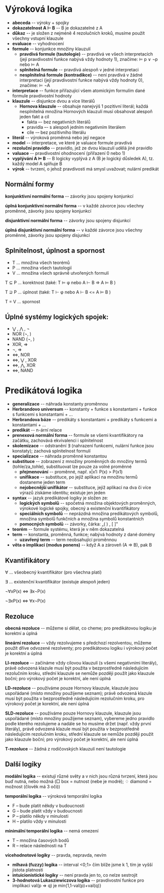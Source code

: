 # Výroková logika
- **abeceda** -- výroky + spojky
- **dokazatelnost A ⊢ B** -- B je dokazatelné z A
- **důkaz** -- je složen z nejméně 4 rezolučních kroků, musíme použít všechny vstupní klauzule
- **evaluace** -- vyhodnocení
- **formule** -- konjunkce množiny klauzulí
    - **pravdivá formule (tautologie)** -- pravdivá ve všech interpretacích (její pravdivostní funkce nabývá vždy hodnoty 1), značíme: ⊨ p ∨ ¬p  nebo ⊨ A
    - **splnitelná formule** -- pravdivá alespoň v jedné interpretaci
    - **nesplnitelná formule (kontradikce)** -- není pravdivá v žádné interpretaci (její pravdivostní funkce nabývá vždy hodnoty 0), značíme: ⊨ ¬A
- **interpretace** -- funkce přiřazující všem atomickým formulím dané formule pravdivostní hodnoty
- **klauzule** -- disjunkce dvou a více literálů
    - **Hornova klauzule** -- obsahuje nanejvýš 1 pozitivní literál; každá nesplnitelná množina Hornových klauzulí musí obsahovat alespoň jeden fakt a cíl
        - fakta –- bez negativních literálů
        - pravidla –- s alespoň jedním negativním literálem
        - cíle -– bez pozitivního literálu
- **literál** -- výroková proměnná nebo její negace
- **model** -- interpretace, ve které je valuace formule pravdivá
- **rezoluční pravidlo** -- pravidlo, jež ze dvou klauzulí udělá jiné pravidlo
- **valuace** -- pravdivostní ohodnocení (přiřazení 0 nebo 1)
- **vyplývání A ⊨ B** -- B logicky vyplývá z A (B je logický důsledek A), tz. každý model A splňuje B
- **výrok** -- tvrzení, o jehož pravdivosti má smysl uvažovat; nulární predikát

## Normální formy
**konjunktivní normální forma** -- závorky jsou spojeny konjunkcí

**úplná konjunktivní normální forma** -- v každé závorce jsou všechny proměnné, závorky jsou spojeny konjunkcí

**disjunktivní normální forma** -- závorky jsou spojeny disjunkcí

**úplná disjunktivní normální forma** -- v každé závorce jsou všechny proměnné, závorky jsou spojeny disjunkcí

## Splnitelnost, úplnost a spornost

- T ... množina všech teorémů
- P ... množina všech tautologií
- V ... množina všech správně utvořených formulí

T ⊆ P ... korektnost (také: T ⊨ φ nebo A ⊢ B => A ⊨ B )

T ⊇ P ... úplnost (také: T ⊢ φ nebo A ⊢ B <= A ⊨ B )

T = V ... spornost

##  Úplné systémy logických spojek:
- ⋁ , ⋀ , ¬
- NOR (¬, )
- NAND (¬, )
- XOR, ⇒
- ¬, ⇒
- ⇔, NOR
- ⇔, ⋁ , XOR
- ⇔, ⋀, XOR
- ⇔, NAND

# Predikátová logika
- **generalizace** -- náhrada konstanty proměnnou
- **Herbrandovo universum** -- konstanty + funkce s konstantami + funkce s funkcemi s konstantami + ...
- **Herbrandova báze** -- predikáty s konstantami + predikáty s funkcemi a konstantami + ...
- **predikát** -- n-ární relace
- **prenexová normální forma** -- formule se všemi kvantifikátory na začátku, zachovává ekvivalenci i splnitelnost
- **skolemizace** -- odstranění ∃ (nahrazení funkcemi, nulární funkce jsou konstaty); zachová splnitelnost formulí
- **specializace** -- náhrada proměnné konstantou
- **substituce** -- zobrazení z množiny proměnných do množiny termů (tohle/za_tohle), substituovat lze pouze za volné proměnné
    - **přejmenování** -- proměnné, např. x|x1: P(x) > P(x1) 
    - **unifikace** -- substituce, po jejíž aplikaci na množinu termů dostaneme jeden term
    - **nejobecnější unifikátor** -- substituce, jejíž aplikací na dva či více výrazů získáme identitu; existuje jen jeden
- **syntax** -- jazyk predikátové logiky je složen ze:
    - **logických symbolů** -- spočetná množina objektových proměnných, výrokové logické spojky, obecný a existenční kvantifikátory
    - **speciálních symbolů** -- neprázdná množina predikátových symbolů, množina symbolů funkčních a množina symbolů konstantních
    - **pomocných symbolů** -- závorky, čárka: „( ) , [ ]"
- **teorém** -- formule systému, která je v něm dokazatelná
- **term** -- konstanta, proměnná, funkce; nabývá hodnoty z dané domény
    - **uzavřený term** -- term neobsahující proměnnou
- **věta o implikaci (modus ponens)** -- když A a zároveň (A ⇒ B), pak B

## Kvantifikátory

∀ ... všeobecný kvantifikátor (pro všechna platí)

∃ ... existenční kvantifikátor (existuje alespoň jeden)

¬∀xP(x) ⇔ ∃x¬P(x)

¬∃xP(x) ⇔ ∀x¬P(x)

## Rezoluce

**obecná rezoluce** -- můžeme si dělat, co cheme; pro predikátovou logiku je korektní a úplná

**lineární rezoluce** -- vždy rezolvujeme s předchozí rezolventou, můžeme použít dříve odvozené rezolventy; pro predikátovou logiku i výrokový počet je korektní a úplná

**LI-rezoluce** -- začínáme vždy cílovou klauzulí (s všemi negativními literály), právě odvozená klazule musí být použita v bezprostředně následujícím rezolučním kroku, střední klauzule se nemůže později použít jako klauzule boční; pro výrokový počet je korektní, ale není úplná

**LD-rezoluce** -- používáme pouze Hornovy klauzule, klauzule jsou uspořádané (místo množiny použijeme seznam); právě odvozená klazule musí být použita v bezprostředně následujícím rezolučním kroku, pro výrokový počet je korektní, ale není úplná

**SLD-rezoluce** -- používáme pouze Hornovy klauzule, klauzule jsou uspořádané (místo množiny použijeme seznam), vybereme jedno pravidlo podle kterého rezolujeme a nadále se ho musíme držet (např. vždy první literály), právě odvozená klazule musí být použita v bezprostředně následujícím rezolučním kroku, střední klauzule se nemůže později použít jako klauzule boční; pro výrokový počet je korektní, ale není úplná

**T-rezoluce** -- žádná z rodičovských klauzulí není tautologie

## Další logiky

**modální logika** -- existují různé světy a v nich jsou různá tvrzení, která jsou buď nutná, nebo možná (□ box = nutnost (nebe je modré); ♢ diamond = možnost (člověk má 3 oči))

**temporální logika** -- výroková temporální logika
- F – bude platit někdy v budoucnosti
- G – bude platit vždy v budoucnosti
- P – platilo někdy v minulosti
- H – platilo vždy v minulosti

**minimální temporální logika** -- nemá omezení
- T – množina časových bodů
- R – relace následnosti na T

**vícehodnotové logiky** -- pravda, nepravda, nevím
- **mlhavá (fuzzy) logika** -- interval <0;1> čím blíže jsme k 1, tím je vyšší jistota platnosti
- **intuicionistické logiky** -- není pravda jen to, co nelze sestrojit
- **3-hodnotová Lukasziewiczova logika** -- pravdivostní funkce pro implikaci val(p => q) je min{1,1-val(p)+val(q)}
